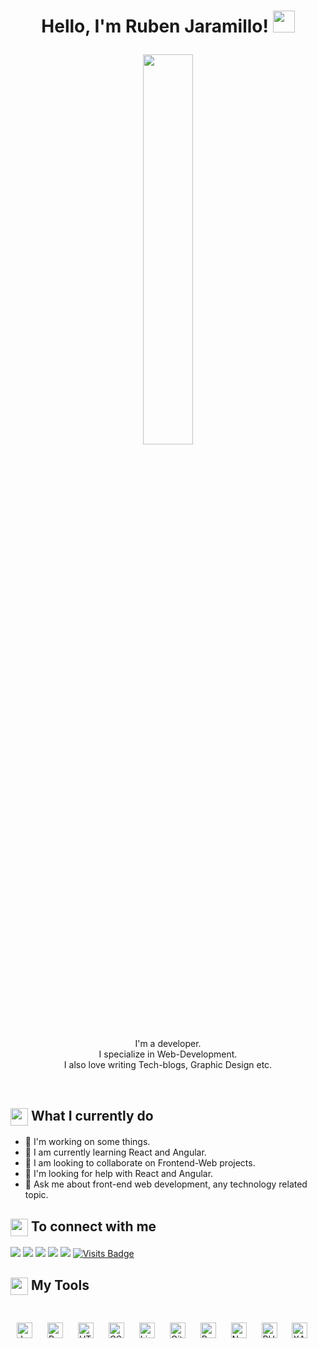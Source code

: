 <h1><p align="center">Hello, I'm Ruben Jaramillo! <a href="https://rahulmahesh.me/"><img src="https://media.giphy.com/media/hvRJCLFzcasrR4ia7z/giphy.gif" width="35px"></h1></a></p>

<p align="center" ><img 
 src="https://user-images.githubusercontent.com/22797857/90096358-dba16400-dd54-11ea-8e44-e181ada72661.gif" width="40%"/></p>

<p align="center">I'm a developer.<br/>I specialize in Web-Development.<br> I also love writing Tech-blogs, Graphic Design etc.<br></p><br/>

<summary><h2><img src="https://media.giphy.com/media/UcK7JalnjCz0k/giphy.gif" align="center"
                width="28" /> What I currently do</h2></summary>
                
- 🔭 I'm working on some things.
- 🌱 I am currently learning React and Angular.
- 👯 I am looking to collaborate on Frontend-Web projects.
- 🤔 I'm looking for help with React and Angular.
- 💬 Ask me about front-end web development, any technology related topic.

<summary><h2><img src="https://emojis.slackmojis.com/emojis/images/1579216111/7550/pikachu_wave.gif?1579216111" align="center"
                width="28" /> To connect with me</h2></summary>
                
<p align = "center">

[<img src ="https://img.shields.io/badge/portfolio-%23.svg?&style=for-the-badge&logo=&logoColor=white%22">](https://github.com/RubenJ27/Portafolio-profesional)
[<img src="https://img.shields.io/badge/twitter-%231DA1F2.svg?&style=for-the-badge&logo=twitter&logoColor=white" />](https://twitter.com/RubenJ98) 
[<img src="https://img.shields.io/badge/linkedin-%230077B5.svg?&style=for-the-badge&logo=linkedin&logoColor=white" />](https://www.linkedin.com/in/ruben-dario-jaramillo-cervantes-a193a8192/)
[<img src = "https://img.shields.io/badge/instagram-%23E4405F.svg?&style=for-the-badge&logo=instagram&logoColor=white">](https://www.instagram.com/rubenjcervantes/?hl=es)
[<img src="https://img.shields.io/badge/facebook-%231877F2.svg?&style=for-the-badge&logo=facebook&logoColor=white" />](https://web.facebook.com/Rubenjaramillo2798) 
[![Visits Badge](https://badges.pufler.dev/visits/RahulMahesh62/RahulMahesh62?style=for-the-badge)](https://github.com/RubenJ27)

</p>


<summary><h2><img src="https://emojis.slackmojis.com/emojis/images/1471045839/793/computerrage.gif?1471045839" align="center"
                width="28" /> My Tools</h2></summary>

<br>
<img style="margin: 10px" src="https://profilinator.rishav.dev/skills-assets/javascript-original.svg" alt="JavaScript" height="25" />  
<img style="margin: 10px" src="https://profilinator.rishav.dev/skills-assets/react-original-wordmark.svg" alt="React" height="25" />  
<img style="margin: 10px" src="https://profilinator.rishav.dev/skills-assets/html5-original-wordmark.svg" alt="HTML5" height="25" />  
<img style="margin: 10px" src="https://profilinator.rishav.dev/skills-assets/css3-original-wordmark.svg" alt="CSS3" height="25" />
<img style="margin: 10px" src="https://profilinator.rishav.dev/skills-assets/linux-original.svg" alt="Linux" height="25" />  
<img style="margin: 10px" src="https://profilinator.rishav.dev/skills-assets/git-scm-icon.svg" alt="Git" height="25" /> 
<img style="margin: 10px" src="https://profilinator.rishav.dev/skills-assets/bootstrap-plain.svg" alt="Bootstrap" height="25" /> 
<img style="margin: 10px" src="https://profilinator.rishav.dev/skills-assets/nodejs-original-wordmark.svg" alt="Node.js" height="25" />  
<img style="margin: 10px" src="https://profilinator.rishav.dev/skills-assets/php-original.svg" alt="PHP" height="25" /> 
<img style="margin: 10px" src="https://profilinator.rishav.dev/skills-assets/xampp.png" alt="XAMPP" height="25" />  
